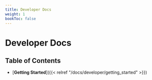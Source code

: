 ```yaml
---
title: Developer Docs
weight: 1
bookToc: false
---
```



# Developer Docs

## Table of Contents

- [**Getting Started**]({{< relref "/docs/developer/getting_started" >}})